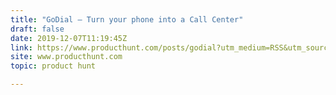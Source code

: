 ```yaml
---
title: "GoDial — Turn your phone into a Call Center"
draft: false
date: 2019-12-07T11:19:45Z
link: https://www.producthunt.com/posts/godial?utm_medium=RSS&utm_source=hune
site: www.producthunt.com
topic: product hunt  

---
```

